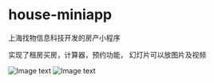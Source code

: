 # house-miniapp
上海找物信息科技开发的房产小程序

实现了租房买房，计算器，预约功能，  幻灯片可以放图片及视频


![Image text](http://saas1.zhaowu.cc/files/cnXxVXYfRDaJalfCTjYlSw/image/material/2018-04-20/u57gWhSiRNiB2aFXTmRqOQ.jpg)
![Image text](http://saas1.zhaowu.cc/files/cnXxVXYfRDaJalfCTjYlSw/image/material/2018-04-20/L5saEMDVT6K55216f8UAKw.jpg)
